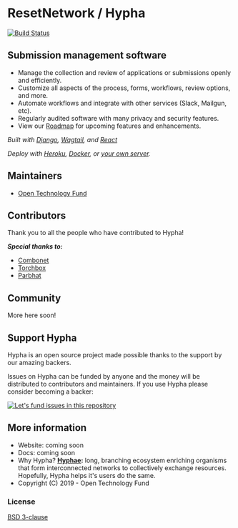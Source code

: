# ResetNetwork / Hypha

<a href="https://travis-ci.org/opentechfund/opentech.fund">
 <img src="https://travis-ci.org/opentechfund/opentech.fund.svg?branch=master" alt="Build Status" />
</a>

## Submission management software

* Manage the collection and review of applications or submissions openly and efficiently.
* Customize all aspects of the process, forms, workflows, review options, and more.
* Automate workflows and integrate with other services (Slack, Mailgun, etc).
* Regularly audited software with many privacy and security features.
* View our [Roadmap](https://github.com/OpenTechFund/opentech.fund/wiki/Roadmap) for upcoming features and enhancements.

*Built with [Django](https://www.djangoproject.com/), [Wagtail](https://wagtail.io/), and [React](https://reactjs.org/)*

*Deploy with [Heroku](/wiki/Deployment:-Heroku), [Docker](/wiki/Deployment:-Docker), or [your own server](/wiki/Deployment:-Standalone-App).*

## Maintainers

- [Open Technology Fund](https://www.opentech.fund/)

## Contributors

Thank you to all the people who have contributed to Hypha!

***Special thanks to:***

- [Combonet](https://www.combonet.se/)
- [Torchbox](https://torchbox.com/digital-products/)
- [Parbhat](https://parbhatpuri.com/)

## Community

More here soon!

## Support Hypha

Hypha is an open source project made possible thanks to the support by our amazing backers.

Issues on Hypha can be funded by anyone and the money will be distributed to contributors and maintainers. If you use Hypha please consider becoming a backer:

[![Let's fund issues in this repository](https://issuehunt.io/static/embed/issuehunt-button-v1.svg)](https://issuehunt.io/r/OpenTechFund/opentech.fund)

## More information

* Website: coming soon
* Docs: coming soon
* Why Hypha? **[Hyphae](https://en.wikipedia.org/wiki/Mycorrhizal_network):** long, branching ecosystem enriching organisms that form interconnected networks to collectively exchange resources. Hopefully, Hypha helps it's users do the same.
* Copyright (C) 2019 - Open Technology Fund

### License

[BSD 3-clause](./LICENSE)
